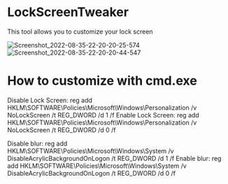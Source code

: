 # LockScreenTweaker
This tool allows you to customize your lock screen

![Screenshot_2022-08-35-22-20-20-25-574](https://user-images.githubusercontent.com/89962566/185991386-1f0fa8fe-2703-4740-a0bb-742e7dab52b1.png)
![Screenshot_2022-08-35-22-20-20-44-547](https://user-images.githubusercontent.com/89962566/185991435-922fdb1f-dff5-4ae6-bb4c-fc2b84cff5d9.png)

# How to customize with cmd.exe
Disable Lock Screen: reg add HKLM\SOFTWARE\Policies\Microsoft\Windows\Personalization /v NoLockScreen /t REG_DWORD /d 1 /f
Enable Lock Screen: reg add HKLM\SOFTWARE\Policies\Microsoft\Windows\Personalization /v NoLockScreen /t REG_DWORD /d 0 /f

Disable blur: reg add HKLM\SOFTWARE\Policies\Microsoft\Windows\System /v DisableAcrylicBackgroundOnLogon /t REG_DWORD /d 1 /f
Enable blur: reg add HKLM\SOFTWARE\Policies\Microsoft\Windows\System /v DisableAcrylicBackgroundOnLogon /t REG_DWORD /d 0 /f
